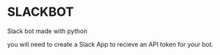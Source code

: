 # SLACKBOT
Slack bot made with python


you will need to create a Slack App to recieve an API token for your bot.

